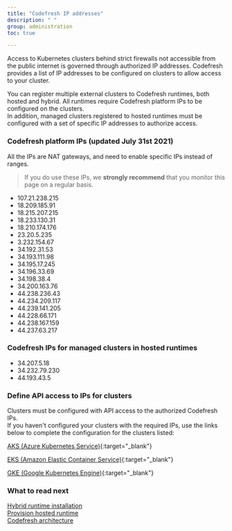 ```yaml
---
title: "Codefresh IP addresses"
description: " "
group: administration
toc: true

---
```

Access to Kubernetes clusters behind strict firewalls not accessible from the public internet is governed through authorized IP addresses. 
Codefresh provides a list of IP addresses to be configured on clusters to allow access to your cluster. 

You can register multiple external clusters to Codefresh runtimes, both hosted and hybrid. All runtimes require Codefresh platform IPs to be configured on the clusters.  
In addition, managed clusters registered to hosted runtimes must be configured with a set of specific IP addresses to authorize access.


### Codefresh platform IPs (updated July 31st 2021)

All the IPs are NAT gateways, and need to enable specific IPs instead of ranges.

>If you do use these IPs, we **strongly recommend** that you monitor this page on a regular basis.

- 107.21.238.215
- 18.209.185.91
- 18.215.207.215
- 18.233.130.31
- 18.210.174.176
- 23.20.5.235
- 3.232.154.67
- 34.192.31.53
- 34.193.111.98
- 34.195.17.245
- 34.196.33.69
- 34.198.38.4
- 34.200.163.76
- 44.238.236.43
- 44.234.209.117
- 44.239.141.205
- 44.228.66.171
- 44.238.167.159
- 44.237.63.217
 
### Codefresh IPs for managed clusters in hosted runtimes

- 34.207.5.18
- 34.232.79.230
- 44.193.43.5

### Define API access to IPs for clusters
Clusters must be configured with API access to the authorized Codefresh IPs.  
If you haven't configured your clusters with the required IPs, use the links below to complete the configuration for the clusters listed:

[AKS (Azure Kubernetes Service)](https://docs.microsoft.com/en-us/azure/aks/api-server-authorized-ip-ranges){:target="\_blank"}  

[EKS (Amazon Elastic Container Service)](https://aws.amazon.com/premiumsupport/knowledge-center/eks-lock-api-access-IP-addresses/){:target="\_blank"}  

[GKE (Google Kubernetes Engine)](https://cloud.google.com/kubernetes-engine/docs/how-to/private-clusters){:target="\_blank"}  

### What to read next
[Hybrid runtime installation]({{site.baseurl}}/docs/runtime/installation/)  
[Provision hosted runtime]({{site.baseurl}}/docs/incubation/hosted-runtime/)  
[Codefresh architecture]({{site.baseurl}}/docs/runtime/managed-cluster/)